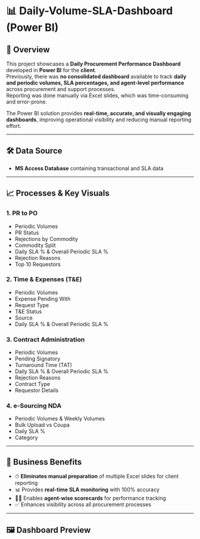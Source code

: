 # 📊 Daily-Volume-SLA-Dashboard (Power BI)

## 🔹 Overview
This project showcases a **Daily Procurement Performance Dashboard** developed in **Power BI** for the **client**.  
Previously, there was **no consolidated dashboard** available to track **daily and periodic volumes, SLA percentages, and agent-level performance** across procurement and support processes.  
Reporting was done manually via Excel slides, which was time-consuming and error-prone.  

The Power BI solution provides **real-time, accurate, and visually engaging dashboards**, improving operational visibility and reducing manual reporting effort.  

---

## 🛠 Data Source
- **MS Access Database** containing transactional and SLA data  

---

## 📈 Processes & Key Visuals

### **1. PR to PO**
- Periodic Volumes  
- PR Status  
- Rejections by Commodity  
- Commodity Split  
- Daily SLA % & Overall Periodic SLA %  
- Rejection Reasons  
- Top 10 Requestors  

### **2. Time & Expenses (T&E)**
- Periodic Volumes  
- Expense Pending With  
- Request Type  
- T&E Status  
- Source  
- Daily SLA % & Overall Periodic SLA %  

### **3. Contract Administration**
- Periodic Volumes  
- Pending Signatory  
- Turnaround Time (TAT)  
- Daily SLA % & Overall Periodic SLA %  
- Rejection Reasons  
- Contract Type  
- Requestor Details  

### **4. e-Sourcing NDA**
- Periodic Volumes & Weekly Volumes  
- Bulk Upload vs Coupa  
- Daily SLA %  
- Category  

---

## 🚀 Business Benefits
- ⏱ **Eliminates manual preparation** of multiple Excel slides for client reporting  
- 📊 Provides **real-time SLA monitoring** with 100% accuracy  
- 👨‍💼 Enables **agent-wise scorecards** for performance tracking  
- ✅ Enhances visibility across all procurement processes  

---

## 🖼 Dashboard Preview


